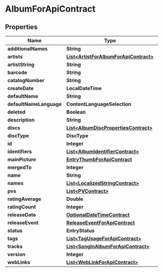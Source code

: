 

# AlbumForApiContract


## Properties

Name | Type | Description | Notes
------------ | ------------- | ------------- | -------------
**additionalNames** | **String** |  |  [optional]
**artists** | [**List&lt;ArtistForAlbumForApiContract&gt;**](ArtistForAlbumForApiContract.md) |  |  [optional]
**artistString** | **String** |  |  [optional]
**barcode** | **String** |  |  [optional]
**catalogNumber** | **String** |  |  [optional]
**createDate** | **LocalDateTime** |  |  [optional]
**defaultName** | **String** |  |  [optional]
**defaultNameLanguage** | **ContentLanguageSelection** |  |  [optional]
**deleted** | **Boolean** |  |  [optional]
**description** | **String** |  |  [optional]
**discs** | [**List&lt;AlbumDiscPropertiesContract&gt;**](AlbumDiscPropertiesContract.md) |  |  [optional]
**discType** | **DiscType** |  |  [optional]
**id** | **Integer** |  |  [optional]
**identifiers** | [**List&lt;AlbumIdentifierContract&gt;**](AlbumIdentifierContract.md) |  |  [optional]
**mainPicture** | [**EntryThumbForApiContract**](EntryThumbForApiContract.md) |  |  [optional]
**mergedTo** | **Integer** |  |  [optional]
**name** | **String** |  |  [optional]
**names** | [**List&lt;LocalizedStringContract&gt;**](LocalizedStringContract.md) |  |  [optional]
**pvs** | [**List&lt;PVContract&gt;**](PVContract.md) |  |  [optional]
**ratingAverage** | **Double** |  |  [optional]
**ratingCount** | **Integer** |  |  [optional]
**releaseDate** | [**OptionalDateTimeContract**](OptionalDateTimeContract.md) |  |  [optional]
**releaseEvent** | [**ReleaseEventForApiContract**](ReleaseEventForApiContract.md) |  |  [optional]
**status** | **EntryStatus** |  |  [optional]
**tags** | [**List&lt;TagUsageForApiContract&gt;**](TagUsageForApiContract.md) |  |  [optional]
**tracks** | [**List&lt;SongInAlbumForApiContract&gt;**](SongInAlbumForApiContract.md) |  |  [optional]
**version** | **Integer** |  |  [optional]
**webLinks** | [**List&lt;WebLinkForApiContract&gt;**](WebLinkForApiContract.md) |  |  [optional]



